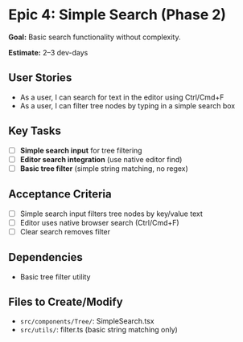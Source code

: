 # Epic 4: Simple Search (Phase 2)

**Goal:** Basic search functionality without complexity.

**Estimate:** 2–3 dev-days

## User Stories
- As a user, I can search for text in the editor using Ctrl/Cmd+F
- As a user, I can filter tree nodes by typing in a simple search box

## Key Tasks
- [ ] **Simple search input** for tree filtering
- [ ] **Editor search integration** (use native editor find)
- [ ] **Basic tree filter** (simple string matching, no regex)

## Acceptance Criteria
- [ ] Simple search input filters tree nodes by key/value text
- [ ] Editor uses native browser search (Ctrl/Cmd+F)
- [ ] Clear search removes filter

## Dependencies
- Basic tree filter utility

## Files to Create/Modify
- `src/components/Tree/`: SimpleSearch.tsx
- `src/utils/`: filter.ts (basic string matching only)